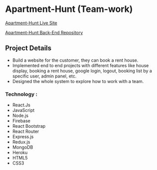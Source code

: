 # Apartment-Hunt (Team-work)

[Apartment-Hunt Live Site](https://emajhon-clone.netlify.app/ 'Creative Agency')

[Apartment-Hunt Back-End Repository](https://github.com/Rasel5267/Emajohn-server 'Back-End')

## Project Details

- Build a website for the customer, they can book a rent house.
- Implemented end to end projects with different features like house display, booking a rent house, google login, logout, booking list by a specific user, admin panel, etc.
- Designed the whole system to explore how to work with a team.


### Technology :

- React.Js
- JavaScript
- Node.js
- Firebase
- React Bootstrap
- React Router
- Express.js
- Redux.js
- MongoDB
- Heroku
- HTML5
- CSS3
